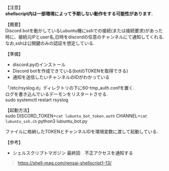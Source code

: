 【注意】  
**shellscript内は一部環境によって予期しない動作をする可能性があります.**

【概要】  
Discord botを動かしているLubuntu機にsshでの接続(または接続要求)があった時に、接続元IPとuser名,日時をdiscordの任意のチャンネルにて通知してくれる.
なお,sshは公開鍵のみの認証を想定している.

【準備】  
 - discord.pyのインストール  
 - Discord botを作成できている(botのTOKENを取得できる)  
 - 通知を送信したいチャンネルのIDがわかっている  

「/etc/rsyslog.d」ディレクトリの下に60-tmp_auth.confを置く.  
ログを書き込んでいるデーモンをリスタートさせる.  
sudo systemctl restart rsyslog

【起動方法】  
sudo DISCORD_TOKEN=`cat lubuntu_bot_token.auth` CHANNEL=`cat lubuntu_ssh.ch` python3 lubuntu_bot.py

ファイルに格納したTOKENとチャンネルIDを環境変数に渡して起動している.


【参考】  
 - シェルスクリプトマガジン 最終回　不正アクセスを通知する  
> https://shell-mag.com/rensai-shellscript1-13/

